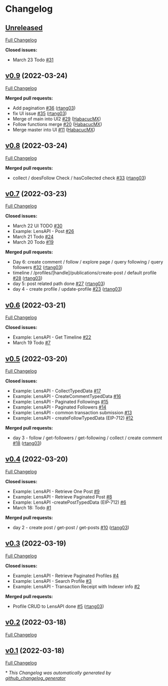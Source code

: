 # Changelog

## [Unreleased](https://github.com/rtang03/solarpunks/tree/HEAD)

[Full Changelog](https://github.com/rtang03/solarpunks/compare/v0.9...HEAD)

**Closed issues:**

- March 23 Todo [\#31](https://github.com/rtang03/solarpunks/issues/31)

## [v0.9](https://github.com/rtang03/solarpunks/tree/v0.9) (2022-03-24)

[Full Changelog](https://github.com/rtang03/solarpunks/compare/v0.8...v0.9)

**Merged pull requests:**

- Add pagination [\#36](https://github.com/rtang03/solarpunks/pull/36) ([rtang03](https://github.com/rtang03))
- fix UI issue [\#35](https://github.com/rtang03/solarpunks/pull/35) ([rtang03](https://github.com/rtang03))
- Merge of main into UI2 [\#29](https://github.com/rtang03/solarpunks/pull/29) ([HabacucMX](https://github.com/HabacucMX))
- Follow functions merge [\#20](https://github.com/rtang03/solarpunks/pull/20) ([HabacucMX](https://github.com/HabacucMX))
- Merge master into UI [\#11](https://github.com/rtang03/solarpunks/pull/11) ([HabacucMX](https://github.com/HabacucMX))

## [v0.8](https://github.com/rtang03/solarpunks/tree/v0.8) (2022-03-24)

[Full Changelog](https://github.com/rtang03/solarpunks/compare/v0.7...v0.8)

**Merged pull requests:**

- collect / doesFollow Check / hasCollected check [\#33](https://github.com/rtang03/solarpunks/pull/33) ([rtang03](https://github.com/rtang03))

## [v0.7](https://github.com/rtang03/solarpunks/tree/v0.7) (2022-03-23)

[Full Changelog](https://github.com/rtang03/solarpunks/compare/v0.6...v0.7)

**Closed issues:**

- March 22 UI TODO [\#30](https://github.com/rtang03/solarpunks/issues/30)
- Example: LensAPI - Post [\#26](https://github.com/rtang03/solarpunks/issues/26)
- March 21 Todo [\#24](https://github.com/rtang03/solarpunks/issues/24)
- March 20 Todo [\#19](https://github.com/rtang03/solarpunks/issues/19)

**Merged pull requests:**

- Day 6: create comment / follow / explore page / query following / query followers [\#32](https://github.com/rtang03/solarpunks/pull/32) ([rtang03](https://github.com/rtang03))
- timeline / /profiles/\[handle\]/publications/create-post / default profile [\#28](https://github.com/rtang03/solarpunks/pull/28) ([rtang03](https://github.com/rtang03))
- day 5: post related path done [\#27](https://github.com/rtang03/solarpunks/pull/27) ([rtang03](https://github.com/rtang03))
- day 4 - create profile / update-profile [\#23](https://github.com/rtang03/solarpunks/pull/23) ([rtang03](https://github.com/rtang03))

## [v0.6](https://github.com/rtang03/solarpunks/tree/v0.6) (2022-03-21)

[Full Changelog](https://github.com/rtang03/solarpunks/compare/v0.5...v0.6)

**Closed issues:**

- Example: LensAPI - Get Timeline [\#22](https://github.com/rtang03/solarpunks/issues/22)
- March 19 Todo [\#7](https://github.com/rtang03/solarpunks/issues/7)

## [v0.5](https://github.com/rtang03/solarpunks/tree/v0.5) (2022-03-20)

[Full Changelog](https://github.com/rtang03/solarpunks/compare/v0.4...v0.5)

**Closed issues:**

- Example: LensAPI - CollectTypedData [\#17](https://github.com/rtang03/solarpunks/issues/17)
- Example: LensAPI - CreateCommentTypedData [\#16](https://github.com/rtang03/solarpunks/issues/16)
- Example: LensAPI - Paginated Followings [\#15](https://github.com/rtang03/solarpunks/issues/15)
- Example: LensAPI - Paginated Followers [\#14](https://github.com/rtang03/solarpunks/issues/14)
- Example: LensAPI - common transaction submission [\#13](https://github.com/rtang03/solarpunks/issues/13)
- Example: LensAPI - createFollowTypedData \(EIP-712\) [\#12](https://github.com/rtang03/solarpunks/issues/12)

**Merged pull requests:**

- day 3 - follow / get-followers / get-following / collect / create comment [\#18](https://github.com/rtang03/solarpunks/pull/18) ([rtang03](https://github.com/rtang03))

## [v0.4](https://github.com/rtang03/solarpunks/tree/v0.4) (2022-03-20)

[Full Changelog](https://github.com/rtang03/solarpunks/compare/v0.3...v0.4)

**Closed issues:**

- Example: LensAPI - Retrieve One Post [\#9](https://github.com/rtang03/solarpunks/issues/9)
- Example: LensAPI - Retrieve Paginated Post [\#8](https://github.com/rtang03/solarpunks/issues/8)
- Example: LensAPI -createPostTypedData \(EIP-712\) [\#6](https://github.com/rtang03/solarpunks/issues/6)
- March 18: Todo [\#1](https://github.com/rtang03/solarpunks/issues/1)

**Merged pull requests:**

- day 2 - create post / get-post / get-posts [\#10](https://github.com/rtang03/solarpunks/pull/10) ([rtang03](https://github.com/rtang03))

## [v0.3](https://github.com/rtang03/solarpunks/tree/v0.3) (2022-03-19)

[Full Changelog](https://github.com/rtang03/solarpunks/compare/v0.2...v0.3)

**Closed issues:**

- Example: LensAPI - Retrieve Paginated Profiles [\#4](https://github.com/rtang03/solarpunks/issues/4)
- Example: LensAPI - Search Profile [\#3](https://github.com/rtang03/solarpunks/issues/3)
- Example: LensAPI - Transaction Receipt with Indexer info [\#2](https://github.com/rtang03/solarpunks/issues/2)

**Merged pull requests:**

- Profile CRUD to LensAPI done [\#5](https://github.com/rtang03/solarpunks/pull/5) ([rtang03](https://github.com/rtang03))

## [v0.2](https://github.com/rtang03/solarpunks/tree/v0.2) (2022-03-18)

[Full Changelog](https://github.com/rtang03/solarpunks/compare/v0.1...v0.2)

## [v0.1](https://github.com/rtang03/solarpunks/tree/v0.1) (2022-03-18)

[Full Changelog](https://github.com/rtang03/solarpunks/compare/e270114ff9c406875808f7f28ae09b17e3e0bbee...v0.1)



\* *This Changelog was automatically generated by [github_changelog_generator](https://github.com/github-changelog-generator/github-changelog-generator)*
